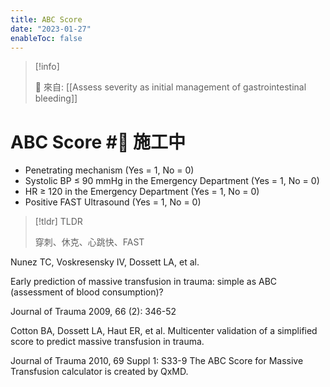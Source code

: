 ```yaml
---
title: ABC Score
date: "2023-01-27"
enableToc: false
---
```


> [!info]
>
> 🌱 來自: [[Assess severity as initial management of gastrointestinal bleeding]]

# ABC Score #🚧 施工中

* Penetrating mechanism (Yes = 1, No = 0)
* Systolic BP ≤ 90 mmHg in the Emergency Department (Yes = 1, No = 0)
* HR ≥ 120 in the Emergency Department (Yes = 1, No = 0)
* Positive FAST Ultrasound (Yes = 1, No = 0)

> [!tldr] TLDR
>
> 穿刺、休克、心跳快、FAST

Nunez TC, Voskresensky IV, Dossett LA, et al.

Early prediction of massive transfusion in trauma: simple as ABC (assessment of blood consumption)?

Journal of Trauma 2009, 66 (2): 346-52

Cotton BA, Dossett LA, Haut ER, et al.
Multicenter validation of a simplified score to predict massive transfusion in trauma.

Journal of Trauma 2010, 69 Suppl 1: S33-9
The ABC Score for Massive Transfusion calculator is created by QxMD.
